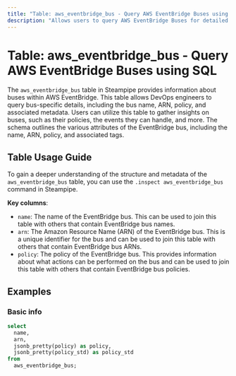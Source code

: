 ```yaml
---
title: "Table: aws_eventbridge_bus - Query AWS EventBridge Buses using SQL"
description: "Allows users to query AWS EventBridge Buses for detailed information about each bus, including its name, ARN, policy, and more."
---
```


# Table: aws_eventbridge_bus - Query AWS EventBridge Buses using SQL

The `aws_eventbridge_bus` table in Steampipe provides information about buses within AWS EventBridge. This table allows DevOps engineers to query bus-specific details, including the bus name, ARN, policy, and associated metadata. Users can utilize this table to gather insights on buses, such as their policies, the events they can handle, and more. The schema outlines the various attributes of the EventBridge bus, including the name, ARN, policy, and associated tags.

## Table Usage Guide

To gain a deeper understanding of the structure and metadata of the `aws_eventbridge_bus` table, you can use the `.inspect aws_eventbridge_bus` command in Steampipe.

**Key columns**:

- `name`: The name of the EventBridge bus. This can be used to join this table with others that contain EventBridge bus names.
- `arn`: The Amazon Resource Name (ARN) of the EventBridge bus. This is a unique identifier for the bus and can be used to join this table with others that contain EventBridge bus ARNs.
- `policy`: The policy of the EventBridge bus. This provides information about what actions can be performed on the bus and can be used to join this table with others that contain EventBridge bus policies.

## Examples

### Basic info

```sql
select
  name,
  arn,
  jsonb_pretty(policy) as policy,
  jsonb_pretty(policy_std) as policy_std
from
  aws_eventbridge_bus;
```
